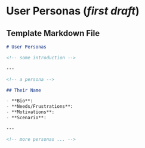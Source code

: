 # User Personas (_first draft_)

## Template Markdown File

```markdown
# User Personas

<!-- some introduction -->

---

<!-- a persona -->

## Their Name

- **Bio**:
- **Needs/Frustrations**:
- **Motivations**:
- **Scenario**:

---

<!-- more personas ... -->
```

